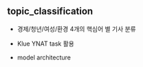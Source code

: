 ## topic_classification

  - 경제/청년/여성/환경 4개의 핵심어 별 기사 분류

  - Klue YNAT task 활용

  - model architecture
